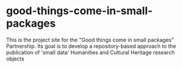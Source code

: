 # good-things-come-in-small-packages
This is the project site for the "Good things come in small packages" Partnership. Its goal is to develop a repository-based approach to the publication of 'small data'  Humanities and Cultural Heritage research objects
